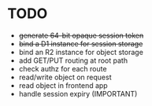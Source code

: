# TODO

- ~~generate 64-bit opaque session token~~
- ~~bind a D1 instance for session storage~~
- bind an R2 instance for object storage
- add GET/PUT routing at root path
- check authz for each route
- read/write object on request
- read object in frontend app
- handle session expiry (IMPORTANT)
